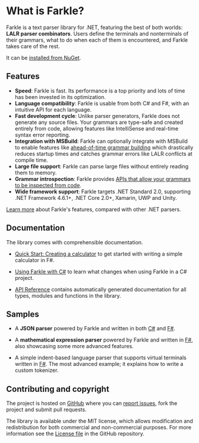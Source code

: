 # What is Farkle?

Farkle is a text parser library for .NET, featuring the best of both worlds: __LALR parser combinators__. Users define the terminals and nonterminals of their grammars, what to do when each of them is encountered, and Farkle takes care of the rest.

It can be [installed from NuGet][nuget].

## Features

* __Speed__: Farkle is fast. Its performance is a top priority and lots of time has been invested in its optimization.
* __Language compatibility__: Farkle is usable from both C# and F#, with an intuitive API for each language.
* __Fast development cycle__: Unlike parser generators, Farkle does not generate any source files. Your grammars are type-safe and created entirely from code, allowing features like IntelliSense and real-time syntax error reporting.
* __Integration with MSBuild__: Farkle can optionally integrate with MSBuild to enable features like [ahead-of-time grammar building](the-precompiler.html) which drastically reduces startup times and catches grammar errors like LALR conflicts at compile time.
* __Large file support__: Farkle can parse large files without entirely reading them to memory.
* __Grammar introspection__: Farkle provides [APIs that allow your grammars to be inspected from code](reference/farkle-grammar-grammar.html).
* __Wide framework support__: Farkle targets .NET Standard 2.0, supporting .NET Framework 4.6.1+, .NET Core 2.0+, Xamarin, UWP and Unity.
<!-- * __Templating__: Farkle supports [creating templated text files from grammars](templating-reference.html) using [Scriban]. -->

[Learn more](choosing-a-parser.html) about Farkle's features, compared with other .NET parsers.

## Documentation

The library comes with comprehensible documentation.

 * [Quick Start: Creating a calculator](quickstart.html) to get started with writing a simple calculator in F#.

 * [Using Farkle with C#](csharp.html) to learn what changes when using Farkle in a C# project.

 * [API Reference](reference/index.html) contains automatically generated documentation for all types, modules and functions in the library.

## Samples

* A __JSON parser__ powered by Farkle and written in both [C#][json-csharp] and [F#][json-fsharp].

* A __mathematical expression parser__ powered by Farkle and written in [F#][simple-maths], also showcasing some more advanced features.

* A simple indent-based language parser that supports virtual terminals written in [F#][indent-based]. The most advanced example; it explains how to write a custom tokenizer.

## Contributing and copyright

The project is hosted on [GitHub][gh] where you can [report issues][issues], fork the project and submit pull requests.

The library is available under the MIT license, which allows modification and
redistribution for both commercial and non-commercial purposes. For more information see the [License file][license] in the GitHub repository.

  [nuget]: https://nuget.org/packages/Farkle
  [scriban]: https://github.com/lunet-io/Scriban
  [json-csharp]: https://github.com/teo-tsirpanis/Farkle/blob/master/sample/Farkle.Samples.CSharp/JSON.cs
  [json-fsharp]: https://github.com/teo-tsirpanis/Farkle/blob/master/sample/Farkle.Samples.FSharp/JSON.fs
  [simple-maths]: https://github.com/teo-tsirpanis/Farkle/blob/master/sample/Farkle.Samples.FSharp/SimpleMaths.fs
  [indent-based]: https://github.com/teo-tsirpanis/Farkle/blob/master/sample/Farkle.Samples.FSharp/IndentBased.fs
  [gh]: https://github.com/teo-tsirpanis/Farkle
  [issues]: https://github.com/teo-tsirpanis/Farkle/issues
  [license]: https://github.com/teo-tsirpanis/Farkle/blob/master/LICENSE.txt
